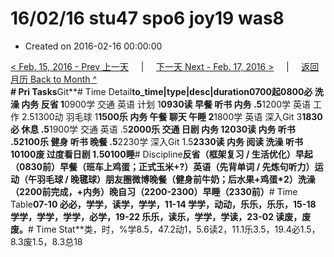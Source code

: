 # 16/02/16 stu47 spo6 joy19 was8

* Created on 2016-02-16 00:00:00

[&lt; Feb. 15, 2016 - Prev 上一天](d15.md)     \|     [下一天 Next - Feb. 17, 2016 &gt;](d17.md)     \|     [返回月历 Back to Month ^](index.md)   
**\# Pri Tasks**Git**\# Time Detail**to\_time\|type\|desc\|duration0700起0800必 洗澡 内务 反省 1**0900学 交通 英语 计划 1**0930读 早餐 听书 内务 .5**1200学 英语 工作 2.51300动 羽毛球 1**1500乐 内务 午餐 聊天 午睡 2**1800学 英语 深入Git 3**1830必 休息 .5**1900学 交通 英语 .5**2000乐 交通 日剧 内务 12030读 内务 听书 .52100乐 健身 听书 晚餐 .5**2230学 深入Git 1.5**2330读 内务 阅读 洗澡 听书 10100废 过度看日剧 1.50100睡**\# Discipline**反省（框架复习 / 生活优化）早起（0830前）早餐（班车上鸡蛋；正式玉米+?）英语（先背单词 / 先炼句听力）运动（午羽毛球 / 晚毽球）朋友圈微博晚餐（健身前牛奶；后水果+鸡蛋\*2）洗澡（2200前完成，+内务）晚自习（2200-2300）早睡（2330前）**\# Time Table**07-10 必必，学学，读学，学学，11-14 学学，动动，乐乐，乐乐，15-18 学学，学学，学学，必学，19-22 乐乐，读乐，学学，学读，23-02 读废，废废。**\# Time Stat**类，时，%学8.5，47.2动1，5.6读2，11.1乐3.5，19.4必1.5，8.3废1.5，8.3总18

